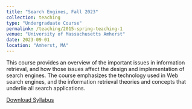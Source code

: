 ```yaml
---
title: "Search Engines, Fall 2023"
collection: teaching
type: "Undergraduate Course"
permalink: /teaching/2015-spring-teaching-1
venue: "University of Massachusetts Amherst"
date: 2023-09-01
location: "Amherst, MA"
---
```


This course provides an overview of the important issues in information retrieval, and how those issues affect the design and implementation of search engines.  The course emphasizes the technology used in Web search engines, and the information retrieval theories and concepts that underlie all search applications.  

[Download Syllabus](http://academicpages.github.io/files/sigir2016.pdf)

<!--
Heading 1
======
[Download Syllabus](http://academicpages.github.io/files/COMPSCI_446_F23_Montazer.pdf)
Heading 2
======

Heading 3
======
-->
